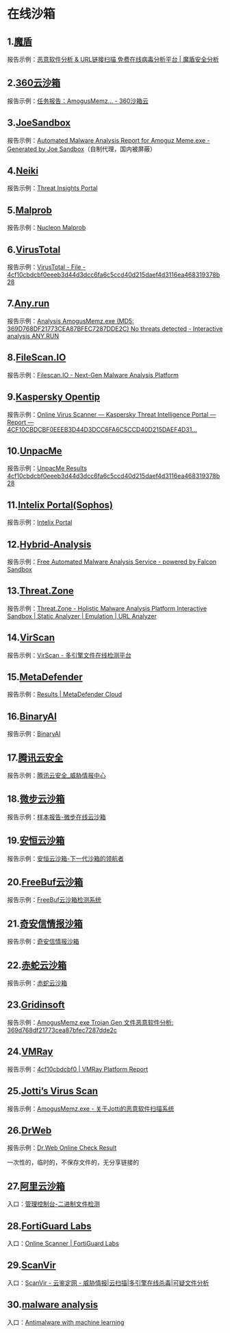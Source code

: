 # 在线沙箱

## 1.[魔盾](https://www.maldun.com/submit/submit_file/)
报告示例：[恶意软件分析 & URL链接扫描 免费在线病毒分析平台 | 魔盾安全分析](https://www.maldun.com/analysis/YXNkZmRzZmFkc2Y4MDA1NDBkc2Zhc2RmYXNkZg==/)

## 2.[360云沙箱](ata.360.net)
报告示例：[任务报告：AmogusMemz... - 360沙箱云](https://ata.360.net/report/749327477361664)

## 3.[JoeSandbox](joesandbox.com)
报告示例：[Automated Malware Analysis Report for Amoguz Meme.exe - Generated by Joe Sandbox](https://joesandbox-report.netlify.app/)（自制代理，国内被屏蔽）

## 4.[Neiki](tip.neiki.dev)
报告示例：[Threat Insights Portal](https://tip.neiki.dev/file/4cf10cbdcbf0eeeb3d44d3dcc6fa6c5ccd40d215daef4d3116ea468319378b28)

## 5.[Malprob](malprob.io)
报告示例：[Nucleon Malprob](https://malprob.io/report/4cf10cbdcbf0eeeb3d44d3dcc6fa6c5ccd40d215daef4d3116ea468319378b28)

## 6.[VirusTotal](virustotal.com)
报告示例：[VirusTotal - File - 4cf10cbdcbf0eeeb3d44d3dcc6fa6c5ccd40d215daef4d3116ea468319378b28](https://www.virustotal.com/gui/file/4cf10cbdcbf0eeeb3d44d3dcc6fa6c5ccd40d215daef4d3116ea468319378b28/detection)

## 7.[Any.run](app.any.run)
报告示例：[Analysis AmogusMemz.exe (MD5: 369D768DF21773CEA87BFEC7287DDE2C) No threats detected - Interactive analysis ANY.RUN](https://app.any.run/tasks/8e2703a4-0977-4ec2-9b69-e9f8051943d6)

## 8.[FileScan.IO](filescan.io)
报告示例：[Filescan.IO - Next-Gen Malware Analysis Platform](https://www.filescan.io/uploads/68a9624a4a87ed796768ed2e/reports/5e0c0581-6363-4489-ac3d-505ba9c18ec9/overview)

## 9.[Kaspersky Opentip](opentip.kaspersky.com)
报告示例：[Online Virus Scanner — Kaspersky Threat Intelligence Portal — Report — 4CF10CBDCBF0EEEB3D44D3DCC6FA6C5CCD40D215DAEF4D31...](https://opentip.kaspersky.com/4CF10CBDCBF0EEEB3D44D3DCC6FA6C5CCD40D215DAEF4D3116EA468319378B28/results)

## 10.[UnpacMe](unpac.me)
报告示例：[UnpacMe Results 4cf10cbdcbf0eeeb3d44d3dcc6fa6c5ccd40d215daef4d3116ea468319378b28](https://www.unpac.me/results/54293c1b-d29b-490d-bd0c-f55f2f7aa4b5)

## 11.[Intelix Portal(Sophos)](intelix.sophos.com)
报告示例：[Intelix Portal](https://intelix.sophos.com/report/6423c38e21ef49fc9f7385a954e16638/static/file)

## 12.[Hybrid-Analysis](hybrid-analysis.com)
报告示例：[Free Automated Malware Analysis Service - powered by Falcon Sandbox](https://hybrid-analysis.com/sample/4cf10cbdcbf0eeeb3d44d3dcc6fa6c5ccd40d215daef4d3116ea468319378b28)

## 13.[Threat.Zone](app.threat.zone)
报告示例：[Threat.Zone - Holistic Malware Analysis Platform Interactive Sandbox | Static Analyzer | Emulation | URL Analyzer](https://app.threat.zone/submission/91548651-82df-4a9c-afab-8655f136fae2/overview)

## 14.[VirScan](virscan.org)
报告示例：[VirScan - 多引擎文件在线检测平台](https://www.virscan.org/report/4cf10cbdcbf0eeeb3d44d3dcc6fa6c5ccd40d215daef4d3116ea468319378b28)

## 15.[MetaDefender](metadefender.com)
报告示例：[Results | MetaDefender Cloud](https://metadefender.com/results/hash/4CF10CBDCBF0EEEB3D44D3DCC6FA6C5CCD40D215DAEF4D3116EA468319378B28)

## 16.[BinaryAI](binaryai.cn)
报告示例：[BinaryAI](https://www.binaryai.cn/analysis/4cf10cbdcbf0eeeb3d44d3dcc6fa6c5ccd40d215daef4d3116ea468319378b28/libs)

## 17.[腾讯云安全](tix.qq.com)
报告示例：[腾讯云安全\_威胁情报中心](https://tix.qq.com/search/single?keyword=369d768df21773cea87bfec7287dde2c&ADTAG=binaryai)

## 18.[微步云沙箱](s.threatbook.com)
报告示例：[样本报告-微步在线云沙箱](https://s.threatbook.com/report/file/4cf10cbdcbf0eeeb3d44d3dcc6fa6c5ccd40d215daef4d3116ea468319378b28)

## 19.[安恒云沙箱](sandbox.dbappsecurity.com.cn)
报告示例：[安恒云沙箱-下一代沙箱的领航者](https://sandbox.dbappsecurity.com.cn/analysis/1a291b46-2f59-49e7-8b35-93671d3e87da/1)

## 20.[FreeBuf云沙箱](sandbox.freebuf.com)
报告示例：[FreeBuf云沙箱检测系统](https://sandbox.freebuf.com/reportDetail?fileSha1=0a71bfa9dd41d04a3bba141d21aea5269e63a9c9)

## 21.[奇安信情报沙箱](sandbox.ti.qianxin.com)
报告示例：[奇安信情报沙箱](https://sandbox.ti.qianxin.com/sandbox/page/detail?type=file&id=AZjaWshvSZq0HOVfuqVw)

## 22.[赤蛇云沙箱](111.50.130.131:8888)


报告示例：[赤蛇云沙箱](http://111.50.130.131:8888/#/report/4cf10cbdcbf0eeeb3d44d3dcc6fa6c5ccd40d215daef4d3116ea468319378b28)

## 23.[Gridinsoft](zh.gridinsoft.com/online-virus-scanner)
报告示例：[AmogusMemz exe Trojan Gen 文件恶意软件分析: 369d768df21773cea87bfec7287dde2c](https://zh.gridinsoft.com/online-virus-scanner/id/4cf10cbdcbf0eeeb3d44d3dcc6fa6c5ccd40d215daef4d3116ea468319378b28)

## 24.[VMRay](vmray.com)
报告示例：[4cf10cbdcbf0 | VMRay Platform Report](https://www.vmray.com/analyses/_vt/4cf10cbdcbf0/report/overview.html)

## 25.[Jotti’s Virus Scan](virusscan.jotti.org)
报告示例：[AmogusMemz.exe - 关于Jotti的恶意软件扫描系统](https://virusscan.jotti.org/zh-CN/filescanjob/c2ief7qur0)

## 26.[DrWeb](vms.drweb.com)
报告示例：[Dr.Web Online Check Result](https://online834.drweb.com/cache/?i=4baba2753b8447c5e147c831375005b2)


一次性的，临时的，不保存文件的，无分享链接的
## 27.[阿里云沙箱](ti.aliyun.com)
入口：[管理控制台-二进制文件检测](https://ti.aliyun.com/#/binary)

## 28.[FortiGuard Labs](fortiguard.com/faq/onlinescanner)
入口：[Online Scanner | FortiGuard Labs](https://www.fortiguard.com/faq/onlinescanner)

## 29.[ScanVir](scanvir.com)
入口：[ScanVir - 云鉴定网 - 威胁情报|云扫描|多引擎在线杀毒|可疑文件分析](http://www.scanvir.com/)

## 30.[malware analysis](malware-analysis.charrel.fr)
入口：[Antimalware with machine learning](https://malware-analysis.charrel.fr/)

